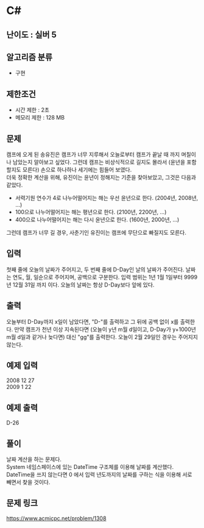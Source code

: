 # C#

## 난이도 : 실버 5

## 알고리즘 분류
  - 구현

## 제한조건
  - 시간 제한 : 2초
  - 메모리 제한 : 128 MB

## 문제
캠프에 오게 된 송유진은 캠프가 너무 지루해서 오늘로부터 캠프가 끝날 때 까지 며칠이나 남았는지 알아보고 싶었다. 그런데 캠프는 비상식적으로 길지도 몰라서 (윤년을 포함할지도 모른다) 손으로 하나하나 세기에는 힘들어 보였다.<br/>
더욱 정확한 계산을 위해, 유진이는 윤년이 정해지는 기준을 찾아보았고, 그것은 다음과 같았다.<br/>

  - 서력기원 연수가 4로 나누어떨어지는 해는 우선 윤년으로 한다. (2004년, 2008년, …)
  - 100으로 나누어떨어지는 해는 평년으로 한다. (2100년, 2200년, …)
  - 400으로 나누어떨어지는 해는 다시 윤년으로 한다. (1600년, 2000년, …)

그런데 캠프가 너무 길 경우, 사춘기인 유진이는 캠프에 무단으로 빠질지도 모른다.<br/>


## 입력
첫째 줄에 오늘의 날짜가 주어지고, 두 번째 줄에 D-Day인 날의 날짜가 주어진다. 날짜는 연도, 월, 일순으로 주어지며, 공백으로 구분한다. 입력 범위는 1년 1월 1일부터 9999년 12월 31일 까지 이다. 오늘의 날짜는 항상 D-Day보다 앞에 있다.<br/>


## 출력
오늘부터 D-Day까지 x일이 남았다면, "D-"를 출력하고 그 뒤에 공백 없이 x를 출력한다. 만약 캠프가 천년 이상 지속된다면 (오늘이 y년 m월 d일이고, D-Day가 y+1000년 m월 d일과 같거나 늦다면) 대신 "gg"를 출력한다. 오늘이 2월 29일인 경우는 주어지지 않는다.<br/>


## 예제 입력
2008 12 27<br/>
2009 1 22<br/>


## 예제 출력
D-26<br/>


## 풀이
날짜 계산을 하는 문제다.<br/>
System 네임스페이스에 있는 DateTime 구조체를 이용해 날짜를 계산했다.<br/>
DateTime을 쓰지 않는다면 0 에서 입력 년도까지의 날짜를 구하는 식을 이용해 서로 빼면서 찾을 것이다.<br/>


## 문제 링크
https://www.acmicpc.net/problem/1308